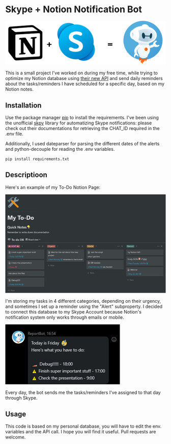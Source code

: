 # Skype + Notion Notification Bot
![logo](https://github.com/mutt0-ds/skype_notion_bot/blob/main/media/logo.png)

This is a small project I've worked on during my free time, while trying to optimize my Notion database using [their new API](https://developers.notion.com/docs/getting-started) and send daily reminders about the tasks/reminders I have scheduled for a specific day, based on my Notion notes.
## Installation

Use the package manager [pip](https://pip.pypa.io/en/stable/) to install the requirements. I've been using the unofficial [skpy](https://pypi.org/project/SkPy/) library for automatizing Skype notifications: please check out their documentations for retrieving the CHAT_ID required in the .env file.

Additionally, I used dateparser for parsing the different dates of the alerts and python-decouple for reading the .env variables.

```bash
pip install requirements.txt
```

## Descriptioon
Here's an example of my To-Do Notion Page:

![my To-Do page](https://github.com/mutt0-ds/skype_notion_bot/blob/main/media/home.png)

I'm storing my tasks in 4 different categories, depending on their urgency, and sometimes I set up a reminder using the "Alert" subproperty. 
I decided to connect this database to my Skype Account because Notion's notification system only works through emails or mobile.

![my To-Do page](https://github.com/mutt0-ds/skype_notion_bot/blob/main/media/message.png)

Every day, the bot sends me the tasks/reminders I've assigned to that day through Skype.

## Usage
This code is based on my personal database, you will have to edit the env. variables and the API call. 
I hope you will find it useful. Pull requests are welcome. 

